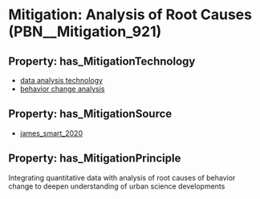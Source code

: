 # Mitigation: __Analysis of Root Causes__ (PBN__Mitigation_921)

## Property: has_MitigationTechnology

* [data analysis technology](../Technology/PBN__Technology_3546)
* [behavior change analysis](../Technology/PBN__Technology_3547)

## Property: has_MitigationSource

* [james_smart_2020](../Article/PBN__Article_164)

## Property: has_MitigationPrinciple

Integrating quantitative data with analysis of root causes of behavior change to deepen understanding of urban science developments

